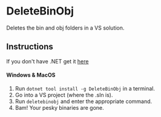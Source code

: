 # DeleteBinObj
Deletes the bin and obj folders in a VS solution.

## Instructions
If you don\'t have .NET get it [here](https://dotnet.microsoft.com/en-us/download)

#### Windows & MacOS
1. Run `dotnet tool install -g DeleteBinObj` in a terminal.
2. Go into a VS project (where the .sln is).
3. Run `deletebinobj` and enter the appropriate command.
4. Bam! Your pesky binaries are gone.